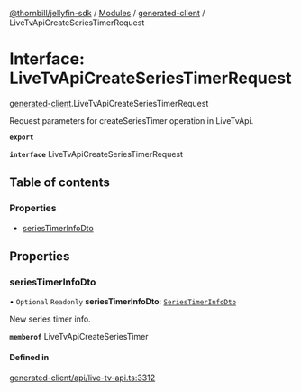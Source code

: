 [@thornbill/jellyfin-sdk](../README.md) / [Modules](../modules.md) / [generated-client](../modules/generated_client.md) / LiveTvApiCreateSeriesTimerRequest

# Interface: LiveTvApiCreateSeriesTimerRequest

[generated-client](../modules/generated_client.md).LiveTvApiCreateSeriesTimerRequest

Request parameters for createSeriesTimer operation in LiveTvApi.

**`export`**

**`interface`** LiveTvApiCreateSeriesTimerRequest

## Table of contents

### Properties

- [seriesTimerInfoDto](generated_client.LiveTvApiCreateSeriesTimerRequest.md#seriestimerinfodto)

## Properties

### seriesTimerInfoDto

• `Optional` `Readonly` **seriesTimerInfoDto**: [`SeriesTimerInfoDto`](generated_client.SeriesTimerInfoDto.md)

New series timer info.

**`memberof`** LiveTvApiCreateSeriesTimer

#### Defined in

[generated-client/api/live-tv-api.ts:3312](https://github.com/thornbill/jellyfin-sdk-typescript/blob/03092f3/src/generated-client/api/live-tv-api.ts#L3312)
